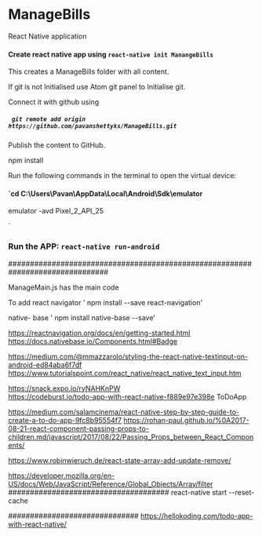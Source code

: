 # ManageBills
React Native application

#### Create react native app using `react-native init ManangeBills`
This creates a ManageBills folder with all content.

If git is not Initialised use Atom git panel to Initialise git.

Connect it with github using

##### ` git remote add origin https://github.com/pavanshettyks/ManageBills.git`

Publish the content to GitHub.

npm install

Run the following commands in the terminal to open the virtual device:

#### `cd C:\Users\Pavan\AppData\Local\Android\Sdk\emulator

emulator -avd Pixel_2_API_25

`

### Run the APP: `react-native run-android`

###############################################################################

ManageMain.js has the main code

To add react navigator ' npm install --save react-navigation'

native- base ' npm install native-base --save'

https://reactnavigation.org/docs/en/getting-started.html
https://docs.nativebase.io/Components.html#Badge

https://medium.com/@mmazzarolo/styling-the-react-native-textinput-on-android-ed84aba6f7df
https://www.tutorialspoint.com/react_native/react_native_text_input.htm


https://snack.expo.io/ryNAHKnPW  
https://codeburst.io/todo-app-with-react-native-f889e97e398e ToDoApp

https://medium.com/salamcinema/react-native-step-by-step-guide-to-create-a-to-do-app-9fc8b95554f7
https://rohan-paul.github.io/%0A2017-08-21-react-component-passing-props-to-children.md/javascript/2017/08/22/Passing_Props_between_React_Components/

https://www.robinwieruch.de/react-state-array-add-update-remove/

https://developer.mozilla.org/en-US/docs/Web/JavaScript/Reference/Global_Objects/Array/filter
#####################################
react-native start --reset-cache




##############################
https://hellokoding.com/todo-app-with-react-native/
